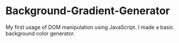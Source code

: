 # Background-Gradient-Generator
My first usage of DOM manipulation using JavaScript. I made a basic background color generator.
